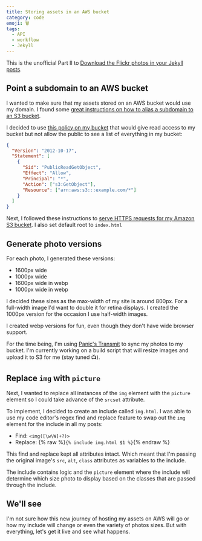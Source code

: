 ```yaml
---
title: Storing assets in an AWS bucket
category: code
emoji: 🗑
tags:
  - API
  - workflow
  - Jekyll
---
```


This is the unofficial Part II to [Download the Flickr photos in your Jekyll posts](/code/flickr-to-jekyll).

## Point a subdomain to an AWS bucket

I wanted to make sure that my assets stored on an AWS bucket would use my domain. I found some [great instructions on how to alias a subdomain to an S3 bucket](https://carltonbale.com/how-to-alias-a-domain-name-or-sub-domain-to-amazon-s3/).

I decided to use [this policy on my bucket](https://docs.aws.amazon.com/AmazonS3/latest/dev/website-hosting-custom-domain-walkthrough.html) that would give read access to my bucket but not allow the public to see a list of everything in my bucket:

```json
{
  "Version": "2012-10-17",
  "Statement": [
    {
      "Sid": "PublicReadGetObject",
      "Effect": "Allow",
      "Principal": "*",
      "Action": ["s3:GetObject"],
      "Resource": ["arn:aws:s3:::example.com/*"]
    }
  ]
}
```

Next, I followed these instructions to [serve HTTPS requests for my Amazon S3 bucket](https://aws.amazon.com/premiumsupport/knowledge-center/cloudfront-https-requests-s3/). I also set default root to `index.html`

## Generate photo versions

For each photo, I generated these versions:

- 1600px wide
- 1000px wide
- 1600px wide in webp
- 1000px wide in webp

I decided these sizes as the max-width of my site is around 800px. For a full-width image I'd want to double it for retina displays. I created the 1000px version for the occasion I use half-width images.

I created webp versions for fun, even though they don't have wide browser support.

For the time being, I'm using [Panic's Transmit](https://panic.com/transmit/) to sync my photos to my bucket. I'm currently working on a build script that will resize images and upload it to S3 for me (stay tuned 📺).

## Replace `img` with `picture`

Next, I wanted to replace all instances of the `img` element with the `picture` element so I could take advance of the `srcset` attribute.

To implement, I decided to create an include called `img.html`. I was able to use my code editor's regex find and replace feature to swap out the `img` element for the include in all my posts:

- Find: `<img([\w\W]+?)>`
- Replace: {% raw %}`{% include img.html $1 %}`{% endraw %}

This find and replace kept all attributes intact. Which meant that I'm passing the original image's `src`, `alt`, `class` attributes as variables to the include.

The include contains logic and the `picture` element where the include will determine which size photo to display based on the classes that are passed through the include.

## We'll see

I'm not sure how this new journey of hosting my assets on AWS will go or how my include will change or even the variety of photos sizes. But with everything, let's get it live and see what happens.
